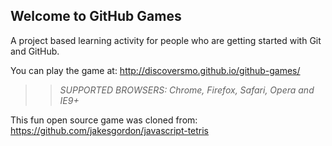 ## Welcome to GitHub Games

A project based learning activity for people who are getting started with Git and GitHub.

You can play the game at: http://discoversmo.github.io/github-games/

>> _*SUPPORTED BROWSERS*: Chrome, Firefox, Safari, Opera and IE9+_

This fun open source game was cloned from: https://github.com/jakesgordon/javascript-tetris
